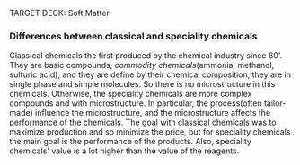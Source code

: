 TARGET DECK: Soft Matter
### Differences between classical and speciality chemicals
Classical chemicals the first produced by the chemical industry since 60'. They are basic compounds, *commodity chemicals*(ammonia, methanol, sulfuric acid), and they are define by their chemical composition, they are in single phase and simple molecules.
So there is no microstructure in this chemicals.
Otherwise, the speciality chemicals are more complex compounds and with microstructure. In particular, the process(often tailor-made) influence the microstructure, and the microstructure affects the performance of the chemicals.
The goal with classical chemicals was to maximize production and so minimize the price, but for speciality chemicals the main goal is the performance of the products.
Also, speciality chemicals' value is a lot higher than the value of the reagents.
<!--ID: 1695225247289-->
